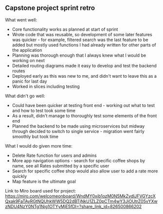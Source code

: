## Capstone project sprint retro

What went well:
* Core functionality works as planned at start of sprint
* Wrote code that was reusable, so development of some later features was quicker - for example, filtered search was the last feature to be added but mostly used functions I had already written for other parts of the application
* Planning was thorough enough that I always knew what I would be working on next
* Detailed routing diagrams made it easy to develop and test the backend routes
* Deployed early as this was new to me, and didn't want to leave this as a panic for last day
* Worked in slices including testing


What didn't go well:
* Could have been quicker at testing front end - working out what to test and how to test took some time
* As a result, didn't manage to thoroughly test some elements of the front end
* Planned the backend to be made using microservices but midway through decided to switch to single service - migration went fairly smoothly but took time

What I would do given more time:
* Delete Rate function for users and admins
* More app navigation options - search for specific coffee shops by name, see all Rates submitted by a specific user
* Search for specific coffee shop would also allow user to add a rate more quickly
* Map feature is the ultimate goal

Link to Miro board used for project: https://miro.com/welcomeonboard/WndMY0xib1ozM0N5MkZvdlJFVGYzcXQxak9FaTAyRGtNQUhkWW5DQ2dBTjNkU1ZLZ0pCTm4wY3JiOUtrZ05vYXwzNDU4NzY0NTg1Njg1OTYyMjE5fDI=?share_link_id=826500866202